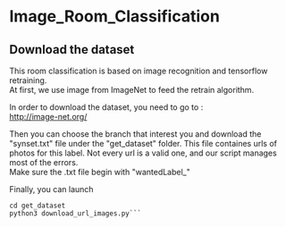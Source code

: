 # Image_Room_Classification

## Download the dataset

This room classification is based on image recognition and tensorflow retraining.  
At first, we use image from ImageNet to feed the retrain algorithm.  

In order to download the dataset, you need to go to :  
http://image-net.org/  
  
Then you can choose the branch that interest you and download the "synset.txt" file under the "get_dataset" folder. This file containes urls of photos for this label. Not every url is a valid one, and our script manages most of the errors.    
Make sure the .txt file begin with "wantedLabel_"  

Finally, you can launch  
``` 
cd get_dataset  
python3 download_url_images.py```  

